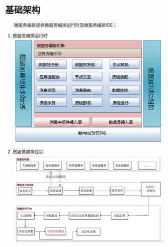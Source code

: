 # 基础架构

&ensp;&ensp;&ensp;&ensp;微服务编排提供微服务编排运行时及微服务编排IDE；

1. 微服务编排运行时
![微服务编排引擎总体架构图](/assets/1-/i2.png "微服务编排引擎总体架构图")

1. 微服务编排过程
![微服务编排过程架构图](/assets/1-/i3.png "微服务编排过程总体架构图")



